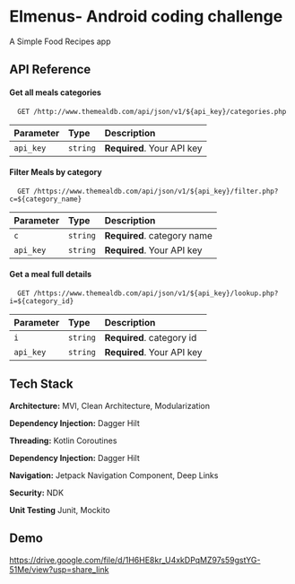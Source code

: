 
# Elmenus- Android coding challenge

A Simple Food Recipes app 


## API Reference

#### Get all meals categories

```http
  GET /http://www.themealdb.com/api/json/v1/${api_key}/categories.php
```

| Parameter | Type     | Description                |
| :-------- | :------- | :------------------------- |
| `api_key` | `string` | **Required**. Your API key |

#### Filter Meals by category

```http
  GET /https://www.themealdb.com/api/json/v1/${api_key}/filter.php?c=${category_name}
```

| Parameter | Type     | Description                       |
| :-------- | :------- | :-------------------------------- |
| `c`      | `string` | **Required**. category name        |
|`api_key`  | `string` | **Required**. Your API key        |

#### Get a meal full details

```http
  GET /https://www.themealdb.com/api/json/v1/${api_key}/lookup.php?i=${category_id}
```

| Parameter | Type     | Description                       |
| :-------- | :------- | :-------------------------------- |
| `i`      | `string` | **Required**. category id |
|`api_key`  | `string` | **Required**. Your API key        |


## Tech Stack

**Architecture:** MVI, Clean Architecture, Modularization

**Dependency Injection:** Dagger Hilt

**Threading:** Kotlin Coroutines

**Dependency Injection:** Dagger Hilt

**Navigation:** Jetpack Navigation Component, Deep Links

**Security:** NDK

**Unit Testing** Junit, Mockito




## Demo

https://drive.google.com/file/d/1H6HE8kr_U4xkDPqMZ97s59gstYG-51Me/view?usp=share_link

